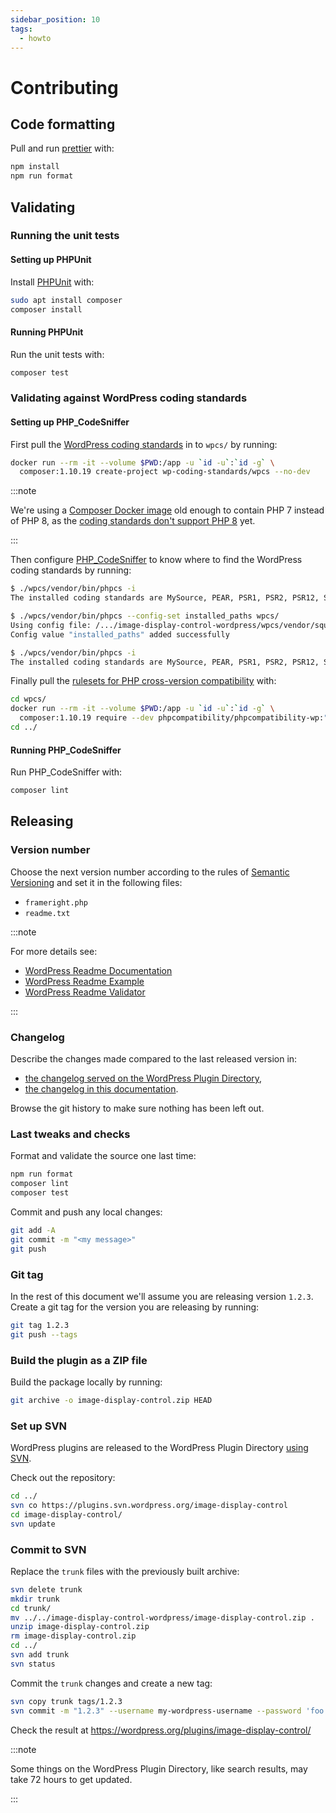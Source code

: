 ```yaml
---
sidebar_position: 10
tags:
  - howto
---
```


# Contributing

## Code formatting

Pull and run [prettier](https://github.com/prettier/plugin-php) with:

```bash
npm install
npm run format
```

## Validating

### Running the unit tests

#### Setting up PHPUnit

Install [PHPUnit](https://phpunit.readthedocs.io/en/9.5/installation.html)
with:

```bash
sudo apt install composer
composer install
```

#### Running PHPUnit

Run the unit tests with:

```bash
composer test
```

### Validating against WordPress coding standards

#### Setting up PHP_CodeSniffer

First pull the
[WordPress coding standards](https://github.com/WordPress/WordPress-Coding-Standards)
in to `wpcs/` by running:

```bash
docker run --rm -it --volume $PWD:/app -u `id -u`:`id -g` \
  composer:1.10.19 create-project wp-coding-standards/wpcs --no-dev
```

:::note

We're using a
[Composer Docker image](https://hub.docker.com/_/composer/) old enough to
contain PHP 7 instead of PHP 8, as the
[coding standards don't support PHP 8](https://github.com/WordPress/WordPress-Coding-Standards/issues/2070)
yet.

:::

Then configure [PHP_CodeSniffer](https://github.com/squizlabs/PHP_CodeSniffer)
to know where to find the WordPress coding standards by running:

```bash
$ ./wpcs/vendor/bin/phpcs -i
The installed coding standards are MySource, PEAR, PSR1, PSR2, PSR12, Squiz and Zend

$ ./wpcs/vendor/bin/phpcs --config-set installed_paths wpcs/
Using config file: /.../image-display-control-wordpress/wpcs/vendor/squizlabs/php_codesniffer/CodeSniffer.conf
Config value "installed_paths" added successfully

$ ./wpcs/vendor/bin/phpcs -i
The installed coding standards are MySource, PEAR, PSR1, PSR2, PSR12, Squiz, Zend, WordPress, WordPress-Core, WordPress-Docs and WordPress-Extra
```

Finally pull the
[rulesets for PHP cross-version compatibility](https://github.com/PHPCompatibility/PHPCompatibilityWP)
with:

```bash
cd wpcs/
docker run --rm -it --volume $PWD:/app -u `id -u`:`id -g` \
  composer:1.10.19 require --dev phpcompatibility/phpcompatibility-wp:"*"
cd ../
```

#### Running PHP_CodeSniffer

Run PHP_CodeSniffer with:

```bash
composer lint
```

## Releasing

### Version number

Choose the next version number according to the rules of
[Semantic Versioning](https://semver.org/) and set it in the following files:

- `frameright.php`
- `readme.txt`

:::note

For more details see:

- [WordPress Readme Documentation](https://developer.wordpress.org/plugins/wordpress-org/how-your-readme-txt-works/)
- [WordPress Readme Example](https://wordpress.org/plugins/readme.txt)
- [WordPress Readme Validator](https://wordpress.org/plugins/developers/readme-validator/)

:::

### Changelog

Describe the changes made compared to the last released version in:

- [the changelog served on the WordPress Plugin Directory](https://github.com/Frameright/image-display-control-wordpress/blob/master/readme.txt),
- [the changelog in this documentation](changelog.md).

Browse the git history to make sure nothing has been left out.

### Last tweaks and checks

Format and validate the source one last time:

```bash
npm run format
composer lint
composer test
```

Commit and push any local changes:

```bash
git add -A
git commit -m "<my message>"
git push
```

### Git tag

In the rest of this document we'll assume you are releasing version `1.2.3`.
Create a git tag for the version you are releasing by running:

```bash
git tag 1.2.3
git push --tags
```

### Build the plugin as a ZIP file

Build the package locally by running:

```bash
git archive -o image-display-control.zip HEAD
```

### Set up SVN

WordPress plugins are released to the WordPress Plugin Directory
[using SVN](https://developer.wordpress.org/plugins/wordpress-org/how-to-use-subversion/).

Check out the repository:

```bash
cd ../
svn co https://plugins.svn.wordpress.org/image-display-control
cd image-display-control/
svn update
```

### Commit to SVN

Replace the `trunk` files with the previously built archive:

```bash
svn delete trunk
mkdir trunk
cd trunk/
mv ../../image-display-control-wordpress/image-display-control.zip .
unzip image-display-control.zip
rm image-display-control.zip
cd ../
svn add trunk
svn status
```

Commit the `trunk` changes and create a new tag:

```bash
svn copy trunk tags/1.2.3
svn commit -m "1.2.3" --username my-wordpress-username --password 'foo'
```

Check the result at https://wordpress.org/plugins/image-display-control/

:::note

Some things on the WordPress Plugin Directory, like search results,
may take 72 hours to get updated.

:::
